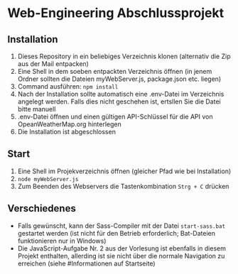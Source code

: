 # Web-Engineering Abschlussprojekt

## Installation

1. Dieses Repository in ein beliebiges Verzeichnis klonen (alternativ die Zip aus der Mail entpacken)
2. Eine Shell in dem soeben entpackten Verzeichnis öffnen (in jenem Ordner sollten die Dateien myWebServer.js, package.json etc. liegen)
3. Command ausführen: ```npm install```
4. Nach der Installation sollte automatisch eine .env-Datei im Verzeichnis angelegt werden. Falls dies nicht geschehen ist, ertsllen Sie die Datei bitte manuell
5. .env-Datei öffnen und einen gültigen API-Schlüssel für die API von OpeanWeatherMap.org hinterlegen
6. Die Installation ist abgeschlossen

## Start

1. Eine Shell im Projekverzeichnis öffnen (gleicher Pfad wie bei Installation)
2. ```node myWebServer.js```
3. Zum Beenden des Webservers die Tastenkombination ```Strg + C``` drücken

## Verschiedenes

- Falls gewünscht, kann der Sass-Compiler mit der Datei ```start-sass.bat``` gestartet werden (ist nicht für den Betrieb erforderlich; Bat-Dateien funktionieren nur in Windows)
- Die JavaScript-Aufgabe Nr. 2 aus der Vorlesung ist ebenfalls in diesem Projekt enthalten, allerding ist sie nicht über die normale Navigation zu erreichen (siehe #Informationen auf Startseite)
